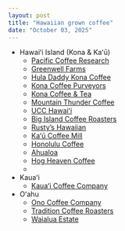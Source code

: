 ```yaml
---
layout: post
title: "Hawaiian grown coffee"
date: "October 03, 2025"
---
```


- Hawaiʻi Island (Kona & Kaʻū)
    - [Pacific Coffee Research](https://pacificcoffeeresearch.com/)
    - [Greenwell Farms](https://www.greenwellfarms.com/)
    - [Hula Daddy Kona Coffee](https://huladaddy.com/)
    - [Kona Coffee Purveyors](https://konacoffeepurveyors.com/)
    - [Kona Coffee & Tea](https://www.konacoffeeandtea.com/)
    - [Mountain Thunder Coffee](https://mountainthunder.com/)
    - [UCC Hawaiʻi](https://ucc-hawaii.com/)
    - [Big Island Coffee Roasters](https://bigislandcoffeeroasters.com/)
    - [Rusty’s Hawaiian](https://www.rustyshawaiian.com/)
    - [Kaʻū Coffee Mill](https://kaucoffeemill.com/)
    - [Honolulu Coffee](https://www.honolulucoffee.com/)
    - [Ahualoa](https://ahualoafamilyfarms.com/)
    - [Hog Heaven Coffee](https://hogheavencoffee.com/)
    - [](https://hamakuamacnut.com/)
- Kauaʻi
    - [Kauaʻi Coffee Company](https://kauaicoffee.com/)
- Oʻahu
    - [Ono Coffee Company](https://onocoffeecompany.com/)
    - [Tradition Coffee Roasters](https://traditioncoffeeroasters.com/)
    - [Waialua Estate](https://www.waialuaestate.com/)
